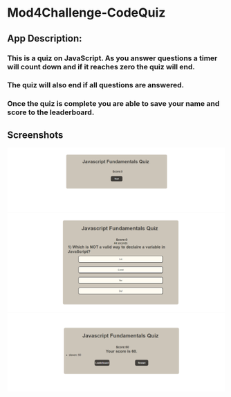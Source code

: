# Mod4Challenge-CodeQuiz

## App Description:
### This is a quiz on JavaScript. As you answer questions a timer will count down and if it reaches zero the quiz will end.
### The quiz will also end if all questions are answered.
### Once the quiz is complete you are able to save your name and score to the leaderboard.

## Screenshots
![quizStart](./Images/quizStart.PNG)
![quizQuestion](./Images/quizQuestion.PNG)
![quizScore](./Images/quizScore.PNG)
